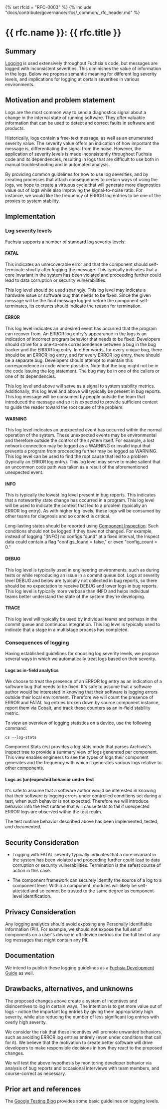 {% set rfcid = "RFC-0003" %}
{% include "docs/contribute/governance/rfcs/_common/_rfc_header.md" %}
# {{ rfc.name }}: {{ rfc.title }}
<!-- SET the `rfcid` VAR ABOVE. DO NOT EDIT ANYTHING ELSE ABOVE THIS LINE. -->

## Summary

[Logging](/docs/concepts/components/diagnostics/README.md#logs) is used extensively throughout
Fuchsia's code, but messages are logged with inconsistent severities. This
diminishes the value of information in the logs. Below we propose semantic
meaning for different log severity levels, and implications for logging at
certain severities in various environments.

## Motivation and problem statement

Logs are the most common way to send a diagnostics signal about a change in
the internal state of running software. They offer valuable information that can
be used to detect and correct faults in software and products.

Historically, logs contain a free-text message, as well as an enumerated
severity value. The severity value offers an indication of how important the
message is, differentiating the signal from the noise. However, the application
of severity levels is made inconsistently throughout Fuchsia code and its
dependencies, resulting in logs that are difficult to use both in manual
troubleshooting and in automated analysis.

By providing common guidelines for how to use log severities, and by creating
processes that attach consequences to certain ways of using the logs, we hope to
create a virtuous cycle that will generate more diagnostics value out of logs
while also improving the signal-to-noise ratio. For instance, we would like the
frequency of ERROR log entries to be one of the proxies to system stability.

## Implementation

### Log severity levels

Fuchsia supports a number of standard log severity levels:

#### FATAL

This indicates an unrecoverable error and that the component should
self-terminate shortly after logging the message. This typically indicates that
a core invariant in the system has been violated and proceeding further could
lead to data corruption or security vulnerabilities.

This log level should be used sparingly. This log level may indicate a hardware
issue or software bug that needs to be fixed. Since the given message will be
the final message logged before the component self-terminates, its contents
should indicate the reason for termination.

#### ERROR

This log level indicates an undesired event has occurred that the program can
recover from. An ERROR log entry's appearance in the logs is an indication of
incorrect program behavior that needs to be fixed. Developers should strive for
a one-to-one correspondence between a bug in the bug tracker and the ERROR log
entry. In other words, for every unique bug, there should be an ERROR log entry,
and for every ERROR log entry, there should be a separate bug. Developers should
attempt to maintain this correspondence in code where possible. Note that the
bug might not be in the code issuing the log statement. The bug may be in one of
the callers or one of its dependencies.

This log level and above will serve as a signal to system stability metrics.
Additionally, this log level and above will typically be present in bug reports.
This log message will be consumed by people outside the team that introduced
the message and so it is expected to provide sufficient context to guide the
reader toward the root cause of the problem.

#### WARNING

This log level indicates an unexpected event has occurred within the normal
operation of the system. These unexpected events may be environmental and
therefore outside the control of the system itself. For example, a lost network
connection may be logged as a WARNING or invalid input that prevents a program
from proceeding further may be logged as WARNING. This log level can be used to
find the root cause that led to a problem (typically an ERROR log entry). This
log level may serve to make salient that an uncommon code path was taken as a
result of the aforementioned unexpected event.

#### INFO

This is typically the lowest log level present in bug reports. This indicates
that a noteworthy state change has occurred in a program. This log level will be
used to indicate the context that led to a problem (typically an ERROR log
entry). As with higher log levels, these logs will be consumed by
other teams for diagnosis and so context is critical.

Long-lasting states should be reported using
[Component Inspection](/docs/development/diagnostics/inspect/README.md).
Such conditions should not be logged if they have not changed. For example,
instead of logging "\[INFO\] no configs found" at a fixed interval, the Inspect
data could contain a flag "configs_found = false," or even "config_count = 0."

#### DEBUG

This log level is typically used in engineering environments, such as during
tests or while reproducing an issue in a commit queue bot. Logs at severity
level DEBUG and below are typically not collected in bug reports, so there
should be no expectation to receive DEBUG and lower logs in bug reports. This
log level is typically more verbose than INFO and helps individual teams better
understand the state of the system they're developing.

#### TRACE

This log level will typically be used by individual teams and perhaps in
the commit queue and continuous integration. This log level is typically used to
indicate that a stage in a multistage process has completed.

### Consequences of logging

Having established guidelines for choosing log severity levels, we propose
several ways in which we automatically treat logs based on their severity.

#### Logs as in-field analytics

We choose to treat the presence of an ERROR log entry as an indication of a
software bug that needs to be fixed. It's safe to assume that a software author
would be interested in knowing that their software is logging errors outside
their local environment. Therefore we will count the presence of ERROR and FATAL
log entries broken down by source component instance, report them via Cobalt,
and track these counters as an in-field stability metric.

To view an overview of logging statistics on a device, use the following
command:

```
cs --log-stats
```

Component Stats (cs) provides a log stats mode that parses Archivist's inspect
tree to provide a summary view of logs generated per component. This view
enables engineers to see the types of logs their component generates and the
frequency with which it generates various logs relative to other components.

#### Logs as (un)expected behavior under test

It's safe to assume that a software author would be interested in knowing that
their software is logging errors under controlled conditions set during a test,
when such behavior is not expected. Therefore we will introduce behavior into
the test runtime that will cause tests to fail if unexpected ERROR logs are
observed within the test realm.

The test runtime behavior described above has been implemented, tested, and
documented.

## Security Consideration

* Logging with FATAL severity typically indicates that a core invariant in the
system has been violated and proceeding further could lead to data corruption or
security vulnerabilities. Termination is the safest course of action in this case.

* The component framework can securely identify the source of a log to a component
level. Within a component, modules will likely be self-attested and so cannot be
trusted to the same degree as component-level identification.

## Privacy Consideration

Any logging analytics should avoid exposing any Personally Identifiable
Information (PII). For example, we should not expose the full set of components
on a user's device in off-device metrics nor the full text of any log messages
that might contain any PII.

## Documentation

We intend to publish these logging guidelines as a [Fuchsia Development
Guide](/docs/development) as well.

## Drawbacks, alternatives, and unknowns

The proposed changes above create a system of incentives and disincentives to
log in certain ways. The intention is to get more value out of logs - notice the
important log entries by giving them appropriately high severity, while also
reducing the number of less significant log entries with overly high severity.

We consider the risk that these incentives will promote unwanted behaviors, such
as avoiding ERROR log entries entirely (even under conditions that call for it).
We believe that the motivation to create better software will drive developers
to make responsible decisions in how they react to the proposed changes.

We will test the above hypothesis by monitoring developer behavior via analysis
of bug reports and occasional interviews with team members, and course-correct
as necessary.


## Prior art and references

The [Google Testing Blog](https://testing.googleblog.com/2013/06/optimal-logging.html)
provides some basic guidelines on logging levels.
